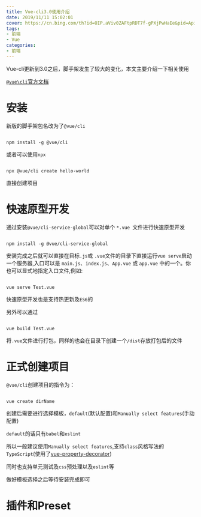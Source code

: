 ```yaml
---
title: Vue-cli3.0使用介绍
date: 2019/11/11 15:02:01
cover: https://cn.bing.com/th?id=OIP.aViv0ZAFtpRDT7f-gPXjPwHaEe&pid=Api&rs=1
tags: 
- 前端
- Vue
categories: 
- 前端
---
```


Vue-cli更新到3.0之后，脚手架发生了较大的变化，本文主要介绍一下相关使用
<!--more-->

[`@vue\cli`官方文档](https://cli.vuejs.org/zh/guide/)



# 安装



新版的脚手架包名改为了`@vue/cli`



```

npm install -g @vue/cli

```

或者可以使用`npx`



```

npx @vue/cli create hello-world

```

直接创建项目



# 快速原型开发



通过安装`@vue/cli-service-global`可以对单个 `*.vue `文件进行快速原型开发

```

npm install -g @vue/cli-service-global

```



安装完成之后就可以直接在目标`.js`或 `.vue`文件的目录下直接运行`vue serve`启动一个服务器,入口可以是 `main.js`、`index.js`、`App.vue` 或 `app.vue` 中的一个。你也可以显式地指定入口文件,例如:

```

vue serve Test.vue

```



快速原型开发也是支持热更新及`ES6`的


另外可以通过

```

vue build Test.vue

```

将`.vue`文件进行打包，同样的也会在目录下创建一个`/dist`存放打包后的文件





# 正式创建项目



`@vue/cli`创建项目的指令为：



```

vue create dirName

```



创建后需要进行选择模板，`default`(默认配置)和`Manually select features`(手动配置)



`default`的话只有`babel`和`eslint`



所以一般建议使用`Manually select features`,支持`class`风格写法的`TypeScript`(使用了[vue-property-decorator](https://github.com/kaorun343/vue-property-decorator))



同时也支持单元测试及`css`预处理以及`eslint`等



做好模板选择之后等待安装完成即可



# 插件和Preset

